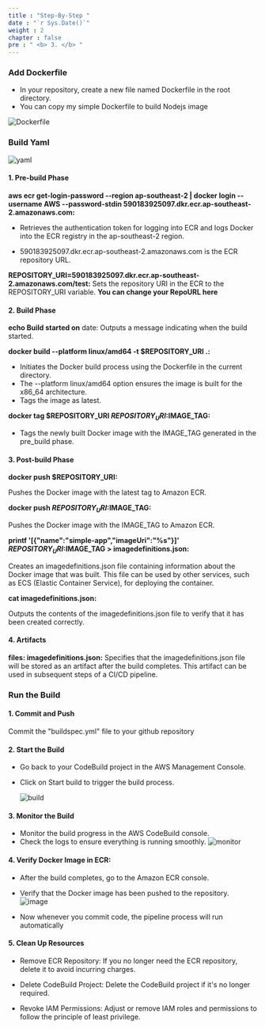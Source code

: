 ```yaml
---
title : "Step-By-Step "
date : "`r Sys.Date()`"
weight : 2
chapter : false
pre : " <b> 3. </b> "
---
```



### Add Dockerfile
+ In your repository, create a new file named Dockerfile in the root directory.
+ You can copy my simple Dockerfile to build Nodejs image
  
 ![Dockerfile](/images/3-stepbystep/Dockerfile.png)

 ### Build Yaml

 ![yaml](/images/3-stepbystep/yaml.png)


#### 1. Pre-build Phase
 **aws ecr get-login-password --region ap-southeast-2 | docker login --username AWS --password-stdin 590183925097.dkr.ecr.ap-southeast-2.amazonaws.com:**

+ Retrieves the authentication token for logging into ECR and logs Docker into the ECR registry in the ap-southeast-2 region.
  
+ 590183925097.dkr.ecr.ap-southeast-2.amazonaws.com is the ECR repository URL. 

**REPOSITORY_URI=590183925097.dkr.ecr.ap-southeast-2.amazonaws.com/test:**
 Sets the repository URI in the ECR to the REPOSITORY_URI variable. **You can change your RepoURL here**

#### 2. Build Phase

**echo Build started on** date: Outputs a message indicating when the build started.

**docker build --platform linux/amd64 -t $REPOSITORY_URI .:**

+ Initiates the Docker build process using the Dockerfile in the current directory.
+ The --platform linux/amd64 option ensures the image is built for the x86_64 architecture.
+ Tags the image as latest.
  

**docker tag $REPOSITORY_URI $REPOSITORY_URI:$IMAGE_TAG:**

+ Tags the newly built Docker image with the IMAGE_TAG generated in the pre_build phase.

#### 3. Post-build Phase


**docker push $REPOSITORY_URI:**

Pushes the Docker image with the latest tag to Amazon ECR.

**docker push $REPOSITORY_URI:$IMAGE_TAG:**

Pushes the Docker image with the IMAGE_TAG to Amazon ECR.

**printf '[{"name":"simple-app","imageUri":"%s"}]' $REPOSITORY_URI:$IMAGE_TAG > imagedefinitions.json:**

Creates an imagedefinitions.json file containing information about the Docker image that was built. This file can be used by other services, such as ECS (Elastic Container Service), for deploying the container.

**cat imagedefinitions.json:**

Outputs the contents of the imagedefinitions.json file to verify that it has been created correctly.

#### 4. Artifacts
**files: imagedefinitions.json:**
Specifies that the imagedefinitions.json file will be stored as an artifact after the build completes. This artifact can be used in subsequent steps of a CI/CD pipeline.


### Run the Build

#### 1. Commit and Push

Commit the "buildspec.yml" file to your github repository

#### 2. Start the Build

+ Go back to your CodeBuild project in the AWS Management Console.
+ Click on Start build to trigger the build process.
  
  ![build](/images/3-stepbystep/build.png)

#### 3. Monitor the Build

+ Monitor the build progress in the AWS CodeBuild console.
+ Check the logs to ensure everything is running smoothly.
  ![monitor](/images/3-stepbystep/monitor.png)
  
#### 4. Verify Docker Image in ECR:
+ After the build completes, go to the Amazon ECR console.
+ Verify that the Docker image has been pushed to the repository.
  ![image](/images/3-stepbystep/iamge.png)

+ Now whenever you commit code, the pipeline process will run automatically

#### 5. Clean Up Resources

+ Remove ECR Repository:
If you no longer need the ECR repository, delete it to avoid incurring charges.

+ Delete CodeBuild Project:
Delete the CodeBuild project if it's no longer required.

+ Revoke IAM Permissions:
Adjust or remove IAM roles and permissions to follow the principle of least privilege.
